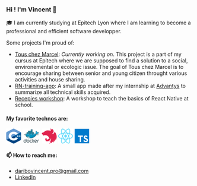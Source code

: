 ###  Hi ! I'm Vincent 👋


🎓 I am currently studying at Epitech Lyon where I am learning to become a professional and efficient software developper.

Some projects I'm proud of:

- [Tous chez Marcel](https://github.com/TousChezMarcel/TousChezMarcel): *Currently working on*. This project is a part of my cursus at Epitech where we are supposed to find a solution to a social, environemental or ecologic issue. The goal of Tous chez Marcel is to encourage sharing between senior and young citizen throught various activities and house sharing.
- [RN-training-app](https://github.com/Vincent-DARIBO/React-Native-training-app): A small app made after my internship at [Advantys](https://www.linkedin.com/company/advantys/) to summarize all technical skills acquired.
- [Recepies workshop](https://github.com/Vincent-DARIBO/Workshop-recipes-app-rn): A workshop to teach the basics of React Native at school. 


#### My favorite technos are:
<p align="left"> 
 <img src="https://github.com/Vincent-DARIBO/Vincent-DARIBO/blob/main/.github/assets/c%2B%2B.png" alt="c++" width="40" height="40"/>
 <img src="https://github.com/Vincent-DARIBO/Vincent-DARIBO/blob/main/.github/assets/homepage-docker-logo.png" alt="docker" width="48" height="40"/>
 <img src="https://github.com/Vincent-DARIBO/Vincent-DARIBO/blob/main/.github/assets/nestjs.png" alt="nesjs" width="40" height="40"/>
 <img src="https://github.com/Vincent-DARIBO/Vincent-DARIBO/blob/main/.github/assets/react.svg" alt="react" width="40" height="40"/>
 <img src="https://raw.githubusercontent.com/devicons/devicon/master/icons/typescript/typescript-original.svg" alt="typescript" width="40" height="40"/>
</p>


#### 📫 How to reach me: 

- daribovincent.pro@gmail.com
- [LinkedIn](https://www.linkedin.com/in/vincent-daribo-6165511b7/)
<!--
**Vincent-DARIBO/Vincent-DARIBO** is a ✨ _special_ ✨ repository because its `README.md` (this file) appears on your GitHub profile.

Here are some ideas to get you started:

- 🔭 I’m currently working on ...
- 🌱 I’m currently learning ...
- 👯 I’m looking to collaborate on ...
- 🤔 I’m looking for help with ...
- 💬 Ask me about ...
- 📫 How to reach me: ...
- 😄 Pronouns: ...
- ⚡ Fun fact: ...
-->
